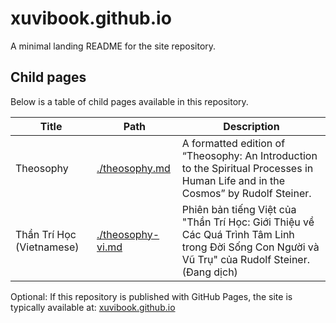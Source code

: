 # xuvibook.github.io

A minimal landing README for the site repository.

## Child pages

Below is a table of child pages available in this repository.

| Title | Path | Description |
| --- | --- | --- |
| Theosophy | [./theosophy.md](./theosophy.md) | A formatted edition of “Theosophy: An Introduction to the Spiritual Processes in Human Life and in the Cosmos” by Rudolf Steiner. |
| Thần Trí Học (Vietnamese) | [./theosophy-vi.md](./theosophy-vi.md) | Phiên bản tiếng Việt của "Thần Trí Học: Giới Thiệu về Các Quá Trình Tâm Linh trong Đời Sống Con Người và Vũ Trụ" của Rudolf Steiner. (Đang dịch) |

Optional: If this repository is published with GitHub Pages, the site is typically available at: [xuvibook.github.io](https://xuvibook.github.io/)

